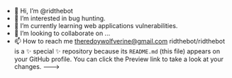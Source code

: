 - 👋 Hi, I’m @ridthebot
- 👀 I’m interested in bug hunting.
- 🌱 I’m currently learning web applications vulnerabilities.
- 💞️ I’m looking to collaborate on ...
- 📫 How to reach me theredoywolfverine@gmail.com
ridthebot/ridthebot is a ✨ special ✨ repository because its `README.md` (this file) appears on your GitHub profile.
You can click the Preview link to take a look at your changes.
--->
